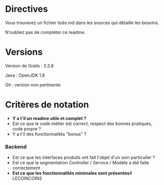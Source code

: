 # Directives

Vous trouverez un fichier todo.md dans les sources qui détaille les besoins.

N'oubliez pas de compléter ce readme.

# Versions
Version de Grails : 3.3.8

Java : OpenJDK 1.8

Git : version non pertinente

# Critères de notation
- **Y a t'il un readme utile et complet ?**
- Est ce que le code métier est correct, respect des bonnes pratiques, code propre ?
- Y a t'il des fonctionnalités "bonus" ?

### Backend
- Est ce que les interfaces produits ont fait l'objet d'un soin particulier ?
- Est ce que la segmentation Controller / Service / Modèle a été faite correctement
- **Est ce que les fonctionnalités minimales sont présentes**#   L E C O I N C O I N 2  
 